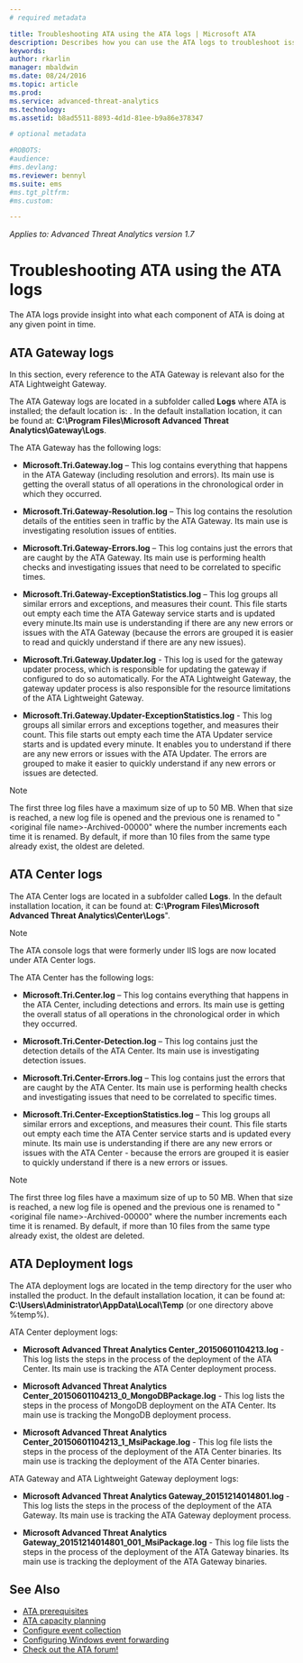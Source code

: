```yaml
---
# required metadata

title: Troubleshooting ATA using the ATA logs | Microsoft ATA
description: Describes how you can use the ATA logs to troubleshoot issues
keywords:
author: rkarlin
manager: mbaldwin
ms.date: 08/24/2016
ms.topic: article
ms.prod:
ms.service: advanced-threat-analytics
ms.technology:
ms.assetid: b8ad5511-8893-4d1d-81ee-b9a86e378347

# optional metadata

#ROBOTS:
#audience:
#ms.devlang:
ms.reviewer: bennyl
ms.suite: ems
#ms.tgt_pltfrm:
#ms.custom:

---
```


*Applies to: Advanced Threat Analytics version 1.7*



# Troubleshooting ATA using the ATA logs
The ATA logs provide insight into what each component of ATA is doing at any given point in time.

## ATA Gateway logs
In this section, every reference to the ATA Gateway is relevant also for the ATA Lightweight Gateway. 

The ATA Gateway logs are located in a subfolder called **Logs** where ATA is installed; the default location is:  . In the default installation location, it can be found at: **C:\Program Files\Microsoft Advanced Threat Analytics\Gateway\Logs**.

The ATA Gateway has the following logs:

-   **Microsoft.Tri.Gateway.log** – This log contains everything that happens in the ATA Gateway (including resolution and errors). Its main use is getting the overall status of all operations in the chronological order in which they occurred.

-   **Microsoft.Tri.Gateway-Resolution.log** – This log contains the resolution details of the entities seen in traffic by the ATA Gateway. Its main use is investigating resolution issues of entities.

-   **Microsoft.Tri.Gateway-Errors.log** – This log contains just the errors that are caught by the ATA Gateway. Its main use is performing health checks and investigating issues that need to be correlated to specific times.

-   **Microsoft.Tri.Gateway-ExceptionStatistics.log** – This log groups all similar errors and exceptions, and measures their count.
    This file starts out  empty each time the ATA Gateway service starts and is updated every minute.Its main use is understanding if there are any new errors or issues with the ATA Gateway (because the errors are grouped it is easier to read and quickly understand if there are any new issues).
-	**Microsoft.Tri.Gateway.Updater.log** - This log is used for the gateway updater process, which is responsible for updating the gateway if configured to do so automatically. 
For the ATA Lightweight Gateway, the gateway updater process is also responsible  for the resource limitations of the ATA Lightweight Gateway.
-	**Microsoft.Tri.Gateway.Updater-ExceptionStatistics.log** - This log groups all similar errors and exceptions together, and measures their count. This file starts out empty each time the ATA Updater service starts and is updated every minute. It enables you to understand if there are any new errors or issues with the ATA Updater. The errors are grouped to make it easier to quickly understand if any new errors or issues are detected.

> [!NOTE]
> The first three log files have a maximum size of up to 50 MB. When that size is reached, a new log file is opened and the previous one is renamed to "&lt;original file name&gt;-Archived-00000" where the number increments each time it is renamed. By default, if more than 10 files from the same type already exist, the oldest are deleted.

## ATA Center logs
The ATA Center logs are located in a subfolder called **Logs**. In the default installation location, it can be found at: **C:\Program Files\Microsoft Advanced Threat Analytics\Center\Logs**".
> [!Note]
> The ATA console logs that were formerly under IIS logs are now located under ATA Center logs.

The ATA Center has the following logs:

-   **Microsoft.Tri.Center.log** – This log contains everything that happens in the ATA Center, including detections and errors. Its main use is getting the overall status of all operations in the chronological order in which they occurred.

-   **Microsoft.Tri.Center-Detection.log** – This log contains just the detection details of the ATA Center. Its main use is investigating detection issues.

-   **Microsoft.Tri.Center-Errors.log** – This log contains just the errors that are caught by the ATA Center. Its main use is performing health checks and investigating issues that need to be correlated to specific times.

-   **Microsoft.Tri.Center-ExceptionStatistics.log** – This log groups all similar errors and exceptions, and measures their count.
    This file starts out empty each time the ATA Center service starts and is updated every minute. Its main use is understanding if there are any new errors or issues with the ATA Center - because the errors are grouped it is easier to quickly understand if there is a new errors or issues.

> [!NOTE]
> The first three log files have a maximum size of up to 50 MB. When that size is reached, a new log file is opened and the previous one is renamed to "&lt;original file name&gt;-Archived-00000" where the number increments each time it is renamed. By default, if more than 10 files from the same type already exist, the oldest are deleted.


## ATA Deployment logs
The ATA deployment logs are located in the temp directory for the user who installed the product. In the default installation location, it can be found at: **C:\Users\Administrator\AppData\Local\Temp** (or one directory above %temp%).

ATA Center deployment logs:

-   **Microsoft Advanced Threat Analytics Center_20150601104213.log** - This log lists the steps in the process of the deployment of the ATA Center. Its main use is tracking the ATA Center deployment process.

-   **Microsoft Advanced Threat Analytics Center_20150601104213_0_MongoDBPackage.log** - This log lists the steps in the process of MongoDB deployment on the ATA Center. Its main use is tracking the MongoDB deployment process.

-   **Microsoft Advanced Threat Analytics Center_20150601104213_1_MsiPackage.log** - This log file lists the steps in the process of the deployment of the ATA Center binaries. Its main use is tracking the deployment of the ATA Center binaries.

ATA Gateway and ATA Lightweight Gateway deployment logs:

-   **Microsoft Advanced Threat Analytics Gateway_20151214014801.log** - This log lists the steps in the process of the deployment of the ATA Gateway. Its main use is tracking the ATA Gateway deployment process.

-   **Microsoft Advanced Threat Analytics Gateway_20151214014801_001_MsiPackage.log** - This log file lists the steps in the process of the deployment of the ATA Gateway binaries. Its main use is tracking the deployment of the ATA Gateway binaries.


## See Also
- [ATA prerequisites](/advanced-threat-analytics/plan-design/ata-prerequisites)
- [ATA capacity planning](/advanced-threat-analytics/plan-design/ata-capacity-planning)
- [Configure event collection](/advanced-threat-analytics/deploy-use/configure-event-collection)
- [Configuring Windows event forwarding](/advanced-threat-analytics/deploy-use/configure-event-collection#configuring-windows-event-forwarding)
- [Check out the ATA forum!](https://social.technet.microsoft.com/Forums/security/home?forum=mata)
